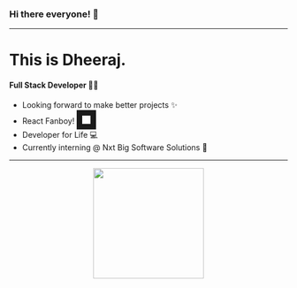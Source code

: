 ### Hi there everyone! :wave:
---
# This is Dheeraj.
#### Full Stack Developer :man_technologist:
+ Looking forward to make better projects :sparkles:
+ React Fanboy! <img src="https://imgr.search.brave.com/o0ZMt_c53_C1fJQeYswPrpqLCQHDtkWzYvsE0zv8Yvg/fit/512/512/no/1/aHR0cHM6Ly9jZG40/Lmljb25maW5kZXIu/Y29tL2RhdGEvaWNv/bnMvbG9nb3MtMy82/MDAvUmVhY3QuanNf/bG9nby01MTIucG5n" width="15" height="15" border="10"/>
+ Developer for Life :computer:
+ Currently interning @ Nxt Big Software Solutions :office:
---
<p align="center">
<img src="https://icodebreakers.org/blog/wp-content/uploads/2017/12/logo-maker-1.gif" height="200" width="200"/>
</p>

